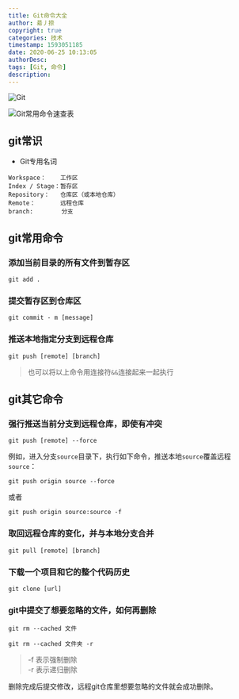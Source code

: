 ```yaml
---
title: Git命令大全
author: 昜丿捺
copyright: true
categories: 技术
timestamp: 1593051185
date: 2020-06-25 10:13:05
authorDesc:
tags: [Git, 命令]
description:
---
```

![Git](/img/screenshots/Git资源库图解.jpg)
<!-- more -->
![Git常用命令速查表](/img/screenshots/Git常用命令速查表.jpg)

## git常识
- Git专用名词
```
Workspace：    工作区
Index / Stage：暂存区
Repository：   仓库区（或本地仓库）
Remote：       远程仓库
branch:        分支
```

## git常用命令
### 添加当前目录的所有文件到暂存区
```
git add .
```
### 提交暂存区到仓库区
```
git commit - m [message]
```
### 推送本地指定分支到远程仓库
```
git push [remote] [branch]
```
> 也可以将以上命令用连接符`&&`连接起来一起执行

## git其它命令
### 强行推送当前分支到远程仓库，即使有冲突
```
git push [remote] --force
```
例如，进入分支`source`目录下，执行如下命令，推送本地`source`覆盖远程`source`：
```git
git push origin source --force
```
或者
```git
git push origin source:source -f
```
### 取回远程仓库的变化，并与本地分支合并
```
git pull [remote] [branch]
```
### 下载一个项目和它的整个代码历史
```
git clone [url]
```
### git中提交了想要忽略的文件，如何再删除
```
git rm --cached 文件
```
```
git rm --cached 文件夹 -r
```
> -f 表示强制删除  
> -r 表示递归删除

删除完成后提交修改，远程git仓库里想要忽略的文件就会成功删除。